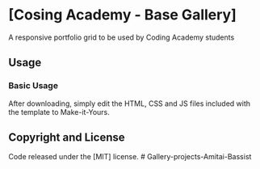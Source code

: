 # [Cosing Academy - Base Gallery]
A responsive portfolio grid to be used by Coding Academy students


## Usage

### Basic Usage

After downloading, simply edit the HTML, CSS and JS files included with the template to Make-it-Yours.


## Copyright and License

Code released under the [MIT] license.
#   G a l l e r y - p r o j e c t s - A m i t a i - B a s s i s t  
 